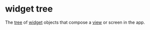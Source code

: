 # widget tree

The [tree](../ds-and-algo/adt/tree/tree.md) of [widget](./widget.md) objects that compose a [view](./view.md) or screen in the app.